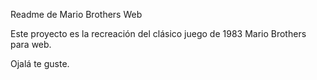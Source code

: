 Readme de Mario Brothers Web

Este proyecto es la recreación del clásico juego de 1983 Mario Brothers para web.

Ojalá te guste.
